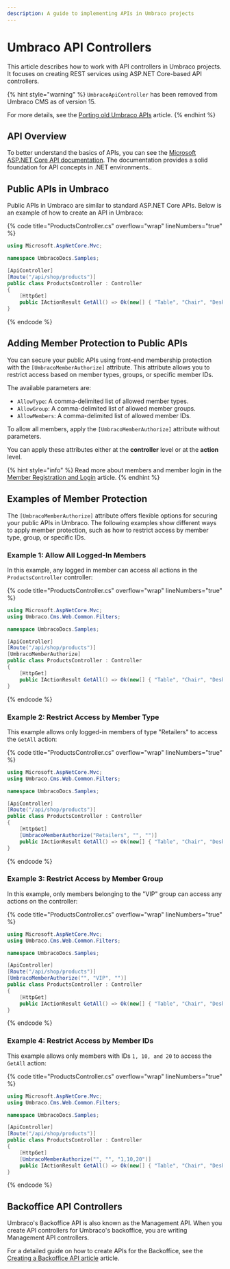 ```yaml
---
description: A guide to implementing APIs in Umbraco projects
---
```


# Umbraco API Controllers

This article describes how to work with API controllers in Umbraco projects. It focuses on creating REST services using ASP.NET Core-based API controllers.

{% hint style="warning" %}
`UmbracoApiController` has been removed from Umbraco CMS as of version 15.

For more details, see the [Porting old Umbraco APIs](porting-old-umbraco-apis.md) article.
{% endhint %}

## API Overview

To better understand the basics of APIs, you can see the [Microsoft ASP.NET Core API documentation](https://learn.microsoft.com/en-us/aspnet/core/web-api/). The documentation provides a solid foundation for API concepts in .NET environments..

## Public APIs in Umbraco

Public APIs in Umbraco are similar to standard ASP.NET Core APIs. Below is an example of how to create an API in Umbraco:

{% code title="ProductsController.cs" overflow="wrap" lineNumbers="true" %}

```csharp
using Microsoft.AspNetCore.Mvc;

namespace UmbracoDocs.Samples;

[ApiController]
[Route("/api/shop/products")]
public class ProductsController : Controller
{
    [HttpGet]
    public IActionResult GetAll() => Ok(new[] { "Table", "Chair", "Desk", "Computer" });
}
```

{% endcode %}

## Adding Member Protection to Public APIs

You can secure your public APIs using front-end membership protection with the `[UmbracoMemberAuthorize]` attribute. This attribute allows you to restrict access based on member types, groups, or specific member IDs.

The available parameters are:

- `AllowType`: A comma-delimited list of allowed member types.
- `AllowGroup`: A comma-delimited list of allowed member groups.
- `AllowMembers`: A comma-delimited list of allowed member IDs.

To allow all members, apply the `[UmbracoMemberAuthorize]` attribute without parameters.

You can apply these attributes either at the **controller** level or at the **action** level.

{% hint style="info" %}
Read more about members and member login in the [Member Registration and Login](../../../tutorials/members-registration-and-login.md) article.
{% endhint %}

## Examples of Member Protection

The `[UmbracoMemberAuthorize]` attribute offers flexible options for securing your public APIs in Umbraco.  The following examples show different ways to apply member protection, such as how to restrict access by member type, group, or specific IDs.

### Example 1: Allow All Logged-In Members

In this example, any logged in member can access all actions in the `ProductsController` controller:

{% code title="ProductsController.cs" overflow="wrap" lineNumbers="true" %}

```csharp
using Microsoft.AspNetCore.Mvc;
using Umbraco.Cms.Web.Common.Filters;

namespace UmbracoDocs.Samples;

[ApiController]
[Route("/api/shop/products")]
[UmbracoMemberAuthorize]
public class ProductsController : Controller
{
    [HttpGet]
    public IActionResult GetAll() => Ok(new[] { "Table", "Chair", "Desk", "Computer" });
}
```

{% endcode %}

### Example 2: Restrict Access by Member Type

This example allows only logged-in members of type "Retailers" to access the `GetAll` action:

{% code title="ProductsController.cs" overflow="wrap" lineNumbers="true" %}

```csharp
using Microsoft.AspNetCore.Mvc;
using Umbraco.Cms.Web.Common.Filters;

namespace UmbracoDocs.Samples;

[ApiController]
[Route("/api/shop/products")]
public class ProductsController : Controller
{
    [HttpGet]
    [UmbracoMemberAuthorize("Retailers", "", "")]
    public IActionResult GetAll() => Ok(new[] { "Table", "Chair", "Desk", "Computer" });
}
```

{% endcode %}

### Example 3: Restrict Access by Member Group

In this example, only members belonging to the "VIP" group can access any actions on the controller:

{% code title="ProductsController.cs" overflow="wrap" lineNumbers="true" %}

```csharp
using Microsoft.AspNetCore.Mvc;
using Umbraco.Cms.Web.Common.Filters;

namespace UmbracoDocs.Samples;

[ApiController]
[Route("/api/shop/products")]
[UmbracoMemberAuthorize("", "VIP", "")]
public class ProductsController : Controller
{
    [HttpGet]
    public IActionResult GetAll() => Ok(new[] { "Table", "Chair", "Desk", "Computer" });
}
```

{% endcode %}

### Example 4: Restrict Access by Member IDs

This example allows only members with IDs `1, 10, and 20` to access the `GetAll` action:

{% code title="ProductsController.cs" overflow="wrap" lineNumbers="true" %}

```csharp
using Microsoft.AspNetCore.Mvc;
using Umbraco.Cms.Web.Common.Filters;

namespace UmbracoDocs.Samples;

[ApiController]
[Route("/api/shop/products")]
public class ProductsController : Controller
{
    [HttpGet]
    [UmbracoMemberAuthorize("", "", "1,10,20")]
    public IActionResult GetAll() => Ok(new[] { "Table", "Chair", "Desk", "Computer" });
}
```

{% endcode %}

## Backoffice API Controllers

Umbraco's Backoffice API is also known as the Management API. When you create API controllers for Umbraco's backoffice, you are writing Management API controllers.

For a detailed guide on how to create APIs for the Backoffice, see the [Creating a Backoffice API article](../../../tutorials/creating-a-backoffice-api/README.md) article.
